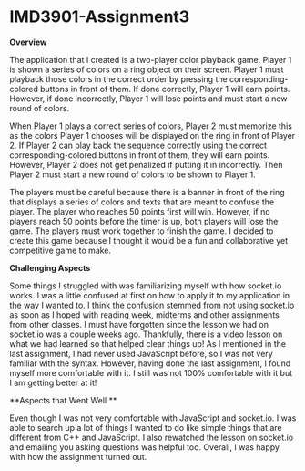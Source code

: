 # IMD3901-Assignment3

**Overview**

The application that I created is a two-player color playback game. Player 1 is shown a series of colors on a ring object on their screen. Player 1 must playback those colors in the correct order by pressing the corresponding-colored buttons in front of them. If done correctly, Player 1 will earn points. However, if done incorrectly, Player 1 will lose points and must start a new round of colors. 

When Player 1 plays a correct series of colors, Player 2 must memorize this as the colors Player 1 chooses will be displayed on the ring in front of Player 2. If Player 2 can play back the sequence correctly using the correct corresponding-colored buttons in front of them, they will earn points. However, Player 2 does not get penalized if putting it in incorrectly. Then Player 2 must start a new round of colors to be shown to Player 1.

The players must be careful because there is a banner in front of the ring that displays a series of colors and texts that are meant to confuse the player. The player who reaches 50 points first will win. However, if no players reach 50 points before the timer is up, both players will lose the game. The players must work together to finish the game.
I decided to create this game because I thought it would be a fun and collaborative yet competitive game to make. 

**Challenging Aspects**

Some things I struggled with was familiarizing myself with how socket.io works. I was a little confused at first on how to apply it to my application in the way I wanted to. I think the confusion stemmed from not using socket.io as soon as I hoped with reading week, midterms and other assignments from other classes. I must have forgotten since the lesson we had on socket.io was a couple weeks ago. Thankfully, there is a video lesson on what we had learned so that helped clear things up! As I mentioned in the last assignment, I had never used JavaScript before, so I was not very familiar with the syntax. However, having done the last assignment, I found myself more comfortable with it. I still was not 100% comfortable with it but I am getting better at it!  

**Aspects that Went Well **

Even though I was not very comfortable with JavaScript and socket.io. I was able to search up a lot of things I wanted to do like simple things that are different from C++ and JavaScript. I also rewatched the lesson on socket.io and emailing you asking questions was helpful too. Overall, I was happy with how the assignment turned out. 
